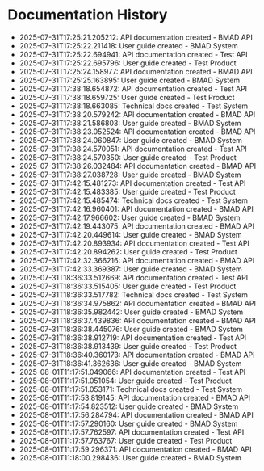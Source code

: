 # Documentation History

- 2025-07-31T17:25:21.205212: API documentation created - BMAD API
- 2025-07-31T17:25:22.211418: User guide created - BMAD System
- 2025-07-31T17:25:22.694941: API documentation created - Test API
- 2025-07-31T17:25:22.695796: User guide created - Test Product
- 2025-07-31T17:25:24.158977: API documentation created - BMAD API
- 2025-07-31T17:25:25.163895: User guide created - BMAD System
- 2025-07-31T17:38:18.654872: API documentation created - Test API
- 2025-07-31T17:38:18.659725: User guide created - Test Product
- 2025-07-31T17:38:18.663085: Technical docs created - Test System
- 2025-07-31T17:38:20.579242: API documentation created - BMAD API
- 2025-07-31T17:38:21.586803: User guide created - BMAD System
- 2025-07-31T17:38:23.052524: API documentation created - BMAD API
- 2025-07-31T17:38:24.060847: User guide created - BMAD System
- 2025-07-31T17:38:24.570051: API documentation created - Test API
- 2025-07-31T17:38:24.570350: User guide created - Test Product
- 2025-07-31T17:38:26.032484: API documentation created - BMAD API
- 2025-07-31T17:38:27.038728: User guide created - BMAD System
- 2025-07-31T17:42:15.481273: API documentation created - Test API
- 2025-07-31T17:42:15.483385: User guide created - Test Product
- 2025-07-31T17:42:15.485474: Technical docs created - Test System
- 2025-07-31T17:42:16.960401: API documentation created - BMAD API
- 2025-07-31T17:42:17.966602: User guide created - BMAD System
- 2025-07-31T17:42:19.443075: API documentation created - BMAD API
- 2025-07-31T17:42:20.449614: User guide created - BMAD System
- 2025-07-31T17:42:20.893934: API documentation created - Test API
- 2025-07-31T17:42:20.894262: User guide created - Test Product
- 2025-07-31T17:42:32.366216: API documentation created - BMAD API
- 2025-07-31T17:42:33.369387: User guide created - BMAD System
- 2025-07-31T18:36:33.512669: API documentation created - Test API
- 2025-07-31T18:36:33.515405: User guide created - Test Product
- 2025-07-31T18:36:33.517782: Technical docs created - Test System
- 2025-07-31T18:36:34.975862: API documentation created - BMAD API
- 2025-07-31T18:36:35.982442: User guide created - BMAD System
- 2025-07-31T18:36:37.439836: API documentation created - BMAD API
- 2025-07-31T18:36:38.445076: User guide created - BMAD System
- 2025-07-31T18:36:38.912719: API documentation created - Test API
- 2025-07-31T18:36:38.913439: User guide created - Test Product
- 2025-07-31T18:36:40.360173: API documentation created - BMAD API
- 2025-07-31T18:36:41.362636: User guide created - BMAD System
- 2025-08-01T11:17:51.049066: API documentation created - Test API
- 2025-08-01T11:17:51.051054: User guide created - Test Product
- 2025-08-01T11:17:51.053171: Technical docs created - Test System
- 2025-08-01T11:17:53.819145: API documentation created - BMAD API
- 2025-08-01T11:17:54.823512: User guide created - BMAD System
- 2025-08-01T11:17:56.284794: API documentation created - BMAD API
- 2025-08-01T11:17:57.290160: User guide created - BMAD System
- 2025-08-01T11:17:57.762597: API documentation created - Test API
- 2025-08-01T11:17:57.763767: User guide created - Test Product
- 2025-08-01T11:17:59.296371: API documentation created - BMAD API
- 2025-08-01T11:18:00.298436: User guide created - BMAD System
